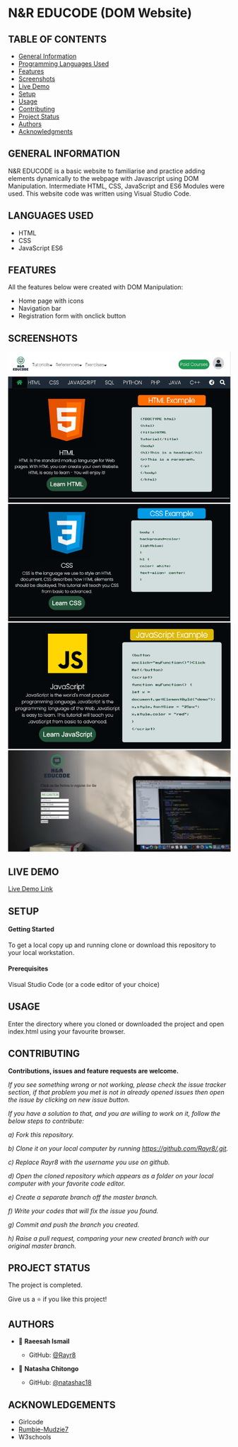 # N&R EDUCODE (DOM Website)

## TABLE OF CONTENTS

- [General Information](https://github.com/Rayr8/Dom-Wesbite-Project#general-information)
- [Programming Languages Used](https://github.com/Rayr8/Dom-Wesbite-Project#programming-languages-used)
- [Features](https://github.com/Rayr8/Dom-Wesbite-Project#features)
- [Screenshots](https://github.com/Rayr8/Dom-Wesbite-Project#screenshots)
- [Live Demo](https://github.com/Rayr8/Dom-Wesbite-Project#live-demo)
- [Setup](https://github.com/Rayr8/Dom-Wesbite-Project#setup)
- [Usage](https://github.com/Rayr8/Dom-Wesbite-Project#usage)
- [Contributing](https://github.com/Rayr8/Dom-Wesbite-Project#contributing)
- [Project Status](https://github.com/Rayr8/Dom-Wesbite-Project#project-status)
- [Authors](https://github.com/Rayr8/Dom-Wesbite-Project#authors)
- [Acknowledgments](https://github.com/Rayr8/Dom-Wesbite-Project#acknowledgements)

## GENERAL INFORMATION

N&R EDUCODE is a basic website to familiarise and practice adding elements dynamically to the webpage with Javascript using DOM Manipulation. Intermediate HTML, CSS, JavaScript and ES6 Modules were used. This website code was written using Visual Studio Code.

## LANGUAGES USED

- HTML
- CSS
- JavaScript ES6

## FEATURES

All the features below were created with DOM Manipulation:
- Home page with icons 
- Navigation bar
- Registration form with onclick button 


## SCREENSHOTS

![Screenshot1](images/Screenshot1.PNG)
![Screenshot2](images/Screenshot2.PNG) 
![Screenshot3](images/Screenshot3.PNG)
[<img src="images/Screenshot4.PNG" width="850" height="auto"/>](images/Screenshot4.PNG)


## LIVE DEMO

[Live Demo Link]()

## SETUP

#### Getting Started

To get a local copy up and running clone or download this repository to your local workstation.

#### Prerequisites

Visual Studio Code (or a code editor of your choice)

## USAGE

Enter the directory where you cloned or downloaded the project and open index.html using your favourite browser.

## CONTRIBUTING

**Contributions, issues and feature requests are welcome.**

*If you see something wrong or not working, please check the issue tracker section, if that problem you met is not in already opened issues then open the issue by clicking on new issue button.* 

*If you have a solution to that, and you are willing to work on it, follow the below steps to contribute:* 

*a) Fork this repository.* 

*b) Clone it on your local computer by running https://github.com/Rayr8/.git.* 

*c) Replace Rayr8 with the username you use on github.* 

*d) Open the cloned repository which appears as a folder on your local computer with your favorite code editor.* 

*e) Create a separate branch off the master branch.* 

*f) Write your codes that will fix the issue you found.*

*g) Commit and push the branch you created.*

*h) Raise a pull request, comparing your new created branch with our original master branch.*

## PROJECT STATUS 

The project is completed. 

Give us a :star: if you like this project!

## AUTHORS

- :bust_in_silhouette: **Raeesah Ismail** 
  - GitHub: [@Rayr8](https://github.com/Rayr8)

- :bust_in_silhouette: **Natasha Chitongo** 
  - GitHub: [@natashac18](https://github.com/natashac18)


## ACKNOWLEDGEMENTS

- Girlcode
- [Rumbie-Mudzie7](https://github.com/Rumbie-Mudzie7)
- W3schools
